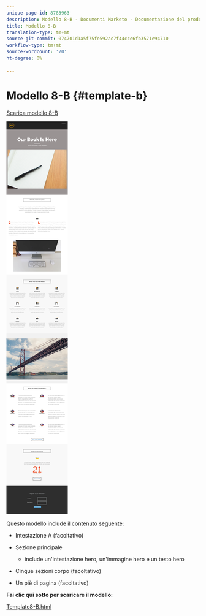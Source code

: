 ```yaml
---
unique-page-id: 8783963
description: Modello 8-B - Documenti Marketo - Documentazione del prodotto
title: Modello 8-B
translation-type: tm+mt
source-git-commit: 074701d1a5f75fe592ac7f44cce6fb3571e94710
workflow-type: tm+mt
source-wordcount: '70'
ht-degree: 0%

---
```



# Modello 8-B {#template-b}

[Scarica modello 8-B](https://docs.marketo.com/download/attachments/8783963/template-8b.html?version=1&amp;modificationdate=1482174993000&amp;api=v2)

![](assets/image2015-7-29-13-3a56-3a13.png)

Questo modello include il contenuto seguente:

* Intestazione A (facoltativo)
* Sezione principale

   * include un&#39;intestazione hero, un&#39;immagine hero e un testo hero

* Cinque sezioni corpo (facoltativo)
* Un piè di pagina (facoltativo)

**Fai clic qui sotto per scaricare il modello:**

[Template8-B.html](https://docs.marketo.com/download/attachments/8783963/template-8b.html?version=1&amp;modificationdate=1482174993000&amp;api=v2)
